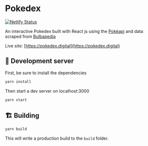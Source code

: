 # Pokedex

[![Netlify Status](https://api.netlify.com/api/v1/badges/7fd077c9-d3a5-45bd-ab25-686ebd3f50d6/deploy-status)](https://app.netlify.com/sites/pokedex-digital/deploys)

An interactive Pokedex built with React js using the [Pokéapi](https://pokeapi.co/) and data scraped from [Bulbapedia](https://bulbapedia.bulbagarden.net/wiki/Main_Page)

Live site: [https://pokedex.digital](https://pokedex.digital)

## 🚧 Development server

First, be sure to install the dependencies

```sh
yarn install
```

Then start a dev server on localhost:3000

```sh
yarn start
```

## 🏗 Building

```sh
yarn build
```

This will write a production build to the `build` folder.<br>
